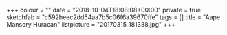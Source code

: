 +++
colour = ""
date = "2018-10-04T18:08:08+00:00"
private = true
sketchfab = "c592beec2dd54aa7b5c06f6a39670ffe"
tags = []
title = "Aape Mansory Huracan"
listpicture = "20170315_181338.jpg"
+++
